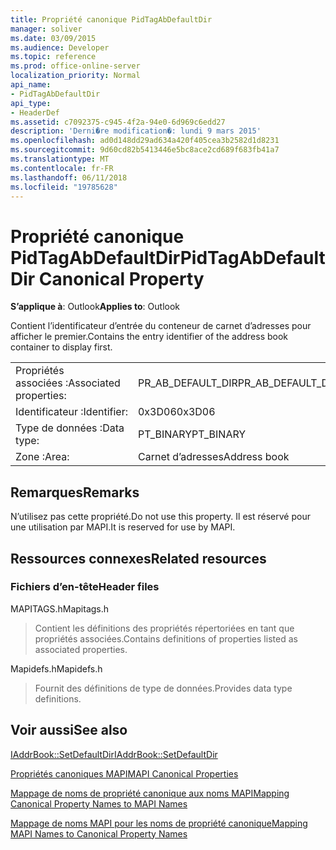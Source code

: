 ```yaml
---
title: Propriété canonique PidTagAbDefaultDir
manager: soliver
ms.date: 03/09/2015
ms.audience: Developer
ms.topic: reference
ms.prod: office-online-server
localization_priority: Normal
api_name:
- PidTagAbDefaultDir
api_type:
- HeaderDef
ms.assetid: c7092375-c945-4f2a-94e0-6d969c6edd27
description: 'Derni�re modification�: lundi 9 mars 2015'
ms.openlocfilehash: ad0d148dd29ad634a420f405cea3b2582d1d8231
ms.sourcegitcommit: 9d60cd82b5413446e5bc8ace2cd689f683fb41a7
ms.translationtype: MT
ms.contentlocale: fr-FR
ms.lasthandoff: 06/11/2018
ms.locfileid: "19785628"
---
```

# <a name="pidtagabdefaultdir-canonical-property"></a><span data-ttu-id="63af4-103">Propriété canonique PidTagAbDefaultDir</span><span class="sxs-lookup"><span data-stu-id="63af4-103">PidTagAbDefaultDir Canonical Property</span></span>

  
  
<span data-ttu-id="63af4-104">**S’applique à**: Outlook</span><span class="sxs-lookup"><span data-stu-id="63af4-104">**Applies to**: Outlook</span></span> 
  
<span data-ttu-id="63af4-105">Contient l’identificateur d’entrée du conteneur de carnet d’adresses pour afficher le premier.</span><span class="sxs-lookup"><span data-stu-id="63af4-105">Contains the entry identifier of the address book container to display first.</span></span> 
  
|||
|:-----|:-----|
|<span data-ttu-id="63af4-106">Propriétés associées :</span><span class="sxs-lookup"><span data-stu-id="63af4-106">Associated properties:</span></span>  <br/> |<span data-ttu-id="63af4-107">PR_AB_DEFAULT_DIR</span><span class="sxs-lookup"><span data-stu-id="63af4-107">PR_AB_DEFAULT_DIR</span></span>  <br/> |
|<span data-ttu-id="63af4-108">Identificateur :</span><span class="sxs-lookup"><span data-stu-id="63af4-108">Identifier:</span></span>  <br/> |<span data-ttu-id="63af4-109">0x3D06</span><span class="sxs-lookup"><span data-stu-id="63af4-109">0x3D06</span></span>  <br/> |
|<span data-ttu-id="63af4-110">Type de données :</span><span class="sxs-lookup"><span data-stu-id="63af4-110">Data type:</span></span>  <br/> |<span data-ttu-id="63af4-111">PT_BINARY</span><span class="sxs-lookup"><span data-stu-id="63af4-111">PT_BINARY</span></span>  <br/> |
|<span data-ttu-id="63af4-112">Zone :</span><span class="sxs-lookup"><span data-stu-id="63af4-112">Area:</span></span>  <br/> |<span data-ttu-id="63af4-113">Carnet d’adresses</span><span class="sxs-lookup"><span data-stu-id="63af4-113">Address book</span></span>  <br/> |
   
## <a name="remarks"></a><span data-ttu-id="63af4-114">Remarques</span><span class="sxs-lookup"><span data-stu-id="63af4-114">Remarks</span></span>

<span data-ttu-id="63af4-115">N’utilisez pas cette propriété.</span><span class="sxs-lookup"><span data-stu-id="63af4-115">Do not use this property.</span></span> <span data-ttu-id="63af4-116">Il est réservé pour une utilisation par MAPI.</span><span class="sxs-lookup"><span data-stu-id="63af4-116">It is reserved for use by MAPI.</span></span>
  
## <a name="related-resources"></a><span data-ttu-id="63af4-117">Ressources connexes</span><span class="sxs-lookup"><span data-stu-id="63af4-117">Related resources</span></span>

### <a name="header-files"></a><span data-ttu-id="63af4-118">Fichiers d’en-tête</span><span class="sxs-lookup"><span data-stu-id="63af4-118">Header files</span></span>

<span data-ttu-id="63af4-119">MAPITAGS.h</span><span class="sxs-lookup"><span data-stu-id="63af4-119">Mapitags.h</span></span>
  
> <span data-ttu-id="63af4-120">Contient les définitions des propriétés répertoriées en tant que propriétés associées.</span><span class="sxs-lookup"><span data-stu-id="63af4-120">Contains definitions of properties listed as associated properties.</span></span>
    
<span data-ttu-id="63af4-121">Mapidefs.h</span><span class="sxs-lookup"><span data-stu-id="63af4-121">Mapidefs.h</span></span>
  
> <span data-ttu-id="63af4-122">Fournit des définitions de type de données.</span><span class="sxs-lookup"><span data-stu-id="63af4-122">Provides data type definitions.</span></span>
    
## <a name="see-also"></a><span data-ttu-id="63af4-123">Voir aussi</span><span class="sxs-lookup"><span data-stu-id="63af4-123">See also</span></span>



[<span data-ttu-id="63af4-124">IAddrBook::SetDefaultDir</span><span class="sxs-lookup"><span data-stu-id="63af4-124">IAddrBook::SetDefaultDir</span></span>](iaddrbook-setdefaultdir.md)


[<span data-ttu-id="63af4-125">Propriétés canoniques MAPI</span><span class="sxs-lookup"><span data-stu-id="63af4-125">MAPI Canonical Properties</span></span>](mapi-canonical-properties.md)
  
[<span data-ttu-id="63af4-126">Mappage de noms de propriété canonique aux noms MAPI</span><span class="sxs-lookup"><span data-stu-id="63af4-126">Mapping Canonical Property Names to MAPI Names</span></span>](mapping-canonical-property-names-to-mapi-names.md)
  
[<span data-ttu-id="63af4-127">Mappage de noms MAPI pour les noms de propriété canonique</span><span class="sxs-lookup"><span data-stu-id="63af4-127">Mapping MAPI Names to Canonical Property Names</span></span>](mapping-mapi-names-to-canonical-property-names.md)

